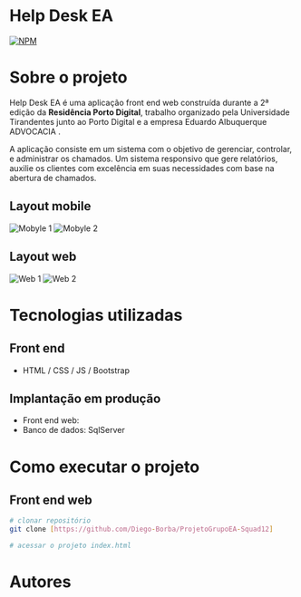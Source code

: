 # Help Desk EA
[![NPM](https://img.shields.io/npm/l/react)](https://github.com/Diego-Borba/ProjetoGrupoEA-Squad12/blob/843f1a4e1e8482a8f1124188b7a41842013d912d/License) 

# Sobre o projeto



Help Desk EA é uma aplicação front end web construída durante a 2ª edição da **Residência Porto Digital**, trabalho organizado pela Universidade Tirandentes junto ao Porto Digital e a empresa Eduardo Albuquerque ADVOCACIA .

A aplicação consiste em um sistema com o objetivo de gerenciar, controlar, e administrar os chamados. Um sistema responsivo que gere relatórios, auxilie os clientes com excelência em suas necessidades com base na abertura de chamados.

## Layout mobile
![Mobyle 1]()
![Mobyle 2]()

## Layout web
![Web 1](https://github.com/Diego-Borba/ProjetoGrupoEA-Squad12/blob/784e0803468df5b796de67a80e11052fc8d13bdd/README/Imagens%20Readme/Chamados_supervisor.png)   ![Web 2](https://github.com/Diego-Borba/ProjetoGrupoEA-Squad12/blob/784e0803468df5b796de67a80e11052fc8d13bdd/README/Imagens%20Readme/Meus%20Chamados.png)

# Tecnologias utilizadas
## Front end
- HTML / CSS / JS / Bootstrap

## Implantação em produção
- Front end web: 
- Banco de dados: SqlServer
# Como executar o projeto

## Front end web

```bash
# clonar repositório
git clone [https://github.com/Diego-Borba/ProjetoGrupoEA-Squad12]

# acessar o projeto index.html
```
# Autores





